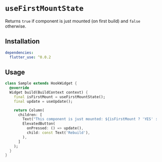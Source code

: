 # `useFirstMountState`

Returns `true` if component is just mounted (on first build) and `false` otherwise.

## Installation

```yaml
dependencies:
  flutter_use: ^0.0.2
```

## Usage

```dart
class Sample extends HookWidget {
  @override
  Widget build(BuildContext context) {
    final isFirstMount = useFirstMountState();
    final update = useUpdate();

    return Column(
      children: [
        Text("This component is just mounted: ${isFirstMount ? 'YES' : 'NO'}"),
        ElevatedButton(
          onPressed: () => update(),
          child: const Text('Rebuild'),
        ),
      ]
    );
  }
}
```
